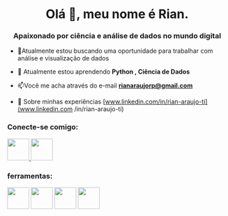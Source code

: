 <h1 align="center">Olá 👋, meu nome é Rian.</h1>
<h3 align="center">Apaixonado por ciência e análise de dados no mundo digital</h3>

- 🔭Atualmente estou buscando uma oportunidade para trabalhar com análise e visualização de dados
  
- 🌱 Atualmente estou aprendendo **Python , Ciência de Dados**

- 📫Você me acha através do e-mail **rianaraujorp@gmail.com**

- 📄 Sobre minhas experiências [www.linkedin.com/in/rian-araujo-ti](www.linkedin.com /in/rian-araujo-ti)

<h3 align="left">Conecte-se comigo:</h3>
<div style="display: inline;">
    <a href="https://www.linkedin.com/in/rian-araujo-ti" target="_blank">
        <img src="https://cdn.jsdelivr.net/gh/devicons/devicon@latest/icons/linkedin/linkedin-original.svg" width="50" height="50" />
    </a>
    <a href="https://www.kaggle.com/rianaraujodepaula" target="_blank">
        <img src="https://cdn.jsdelivr.net/gh/devicons/devicon@latest/icons/kaggle/kaggle-original-wordmark.svg" width="50" height="50" />
    </a>
</div>



<h3 align="left">ferramentas:</h3>
<div style="display: inline">
  <img src="https://cdn.jsdelivr.net/gh/devicons/devicon@latest/icons/python/python-original.svg" width="50" height="50" />
  <img src="https://cdn.jsdelivr.net/gh/devicons/devicon@latest/icons/mysql/mysql-original.svg" width="50" height="50" />
  <img src="https://cdn.jsdelivr.net/gh/devicons/devicon@latest/icons/azuresqldatabase/azuresqldatabase-original.svg" width="50" height="50" />
  <img src="https://cdn.jsdelivr.net/gh/devicons/devicon@latest/icons/r/r-original.svg" width="50" height="50" />
</div>





<!---
Rian-Ds/Rian-Ds is a ✨ special ✨ repository because its `README.md` (this file) appears on your GitHub profile.
You can click the Preview link to take a look at your changes.
--->
